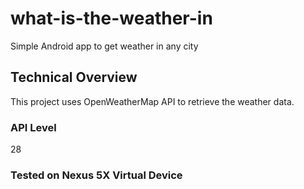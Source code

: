 # what-is-the-weather-in
Simple Android app to get weather in any city
<br>

## Technical Overview

This project uses OpenWeatherMap API to retrieve the weather data.
<br>

###  API Level
28

### Tested on Nexus 5X Virtual Device

